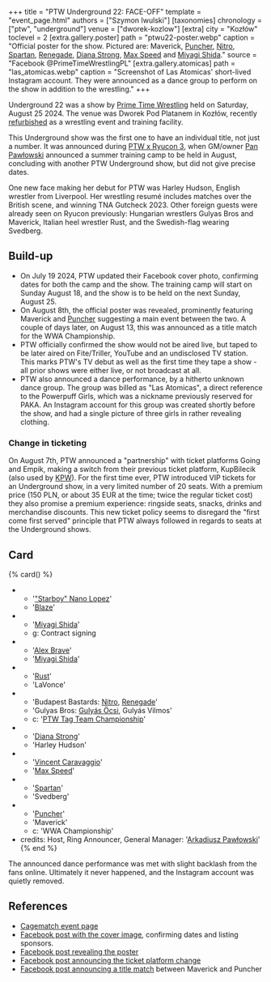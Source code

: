 +++
title = "PTW Underground 22: FACE-OFF"
template = "event_page.html"
authors = ["Szymon Iwulski"]
[taxonomies]
chronology = ["ptw", "underground"]
venue = ["dworek-kozlow"]
[extra]
city = "Kozłów"
toclevel = 2
[extra.gallery.poster]
path = "ptwu22-poster.webp"
caption = "Official poster for the show. Pictured are: Maverick, [Puncher](@/w/puncher.md), [Nitro](@/w/nitro.md), [Spartan](@/w/spartan.md), [Renegade](@/w/renegade.md), [Diana Strong](@/w/diana-strong.md), [Max Speed](@/w/max-speed.md) and [Miyagi Shida](@/w/miyagi-shida.md)."
source = "Facebook @PrimeTimeWrestlingPL"
[extra.gallery.atomicas]
path = "las_atomicas.webp"
caption = "Screenshot of Las Atomicas' short-lived Instagram account. They were announced as a dance group to perform on the show in addition to the wrestling."
+++

Underground 22 was a show by [Prime Time Wrestling](@/o/ptw.md) held on Saturday, August 25 2024. The venue was Dworek Pod Platanem in Kozłów, recently [refurbished](@/o/ptw.md##Post-Ryucon-New-venue-PTW-back-on-track) as a wrestling event and training facility.

This Underground show was the first one to have an individual title, not just a number.
It was announced during [PTW x Ryucon 3](@/e/ptw/2024-07-07-ptw-x-ryucon.md), when GM/owner [Pan Pawłowski](@/w/pan-pawlowski.md) announced a summer training camp to be held in August,
concluding with another PTW Underground show, but did not give precise dates.

One new face making her debut for PTW was Harley Hudson, English wrestler from Liverpool. Her wrestling resumé includes matches over the British scene, and winning TNA Gutcheck 2023.
Other foreign guests were already seen on Ryucon previously: Hungarian wrestlers Gulyas Bros and Maverick, Italian heel wrestler Rust, and the Swedish-flag wearing Svedberg.

## Build-up

* On July 19 2024, PTW updated their Facebook cover photo, confirming dates for both the camp and the show. The training camp will start on Sunday August 18, and the show is to be held on the next Sunday, August 25.
* On August 8th, the official poster was revealed, prominently featuring Maverick and [Puncher](@/w/puncher.md) suggesting a main event between the two. A couple of days later, on August 13, this was announced as a title match for the WWA Championship.
* PTW officially confirmed the show would not be aired live, but taped to be later aired on Fite/Triller, YouTube and an undisclosed TV station. This marks PTW's TV debut as well as the first time they tape a show - all prior shows were either live, or not broadcast at all.
* PTW also announced a dance performance, by a hitherto unknown dance group. The group was billed as "Las Atomicas", a direct reference to the Powerpuff Girls, which was a nickname previously reserved for PAKA. An Instagram account for this group was created shortly before the show, and had a single picture of three girls in rather revealing clothing.

### Change in ticketing

On August 7th, PTW announced a "partnership" with ticket platforms Going and Empik, making a switch from their previous ticket platform, KupBilecik (also used by [KPW](@/o/kpw.md)).
For the first time ever, PTW introduced VIP tickets for an Underground show, in a very limited number of 20 seats. With a premium price (150&nbsp;PLN, or about 35&nbsp;EUR at the time; twice the regular ticket cost) they also promise a premium experience: ringside seats, snacks, drinks and merchandise discounts. This new ticket policy seems to disregard the "first come first served" principle that PTW always followed in regards to seats at the Underground shows.

## Card

{% card() %}
- - '["Starboy" Nano Lopez](@/w/nano-lopez.md)'
  - '[Blaze](@/w/blaze.md)'
- - '[Miyagi Shida](@/w/miyagi-shida.md)'
  - g: Contract signing
- - '[Alex Brave](@/w/alex-brave.md)'
  - '[Miyagi Shida](@/w/miyagi-shida.md)'
- - '[Rust](@/w/rust.md)'
  - 'LaVonce'
- - 'Budapest Bastards: [Nitro](@/w/nitro.md), [Renegade](@/w/renegade.md)'
  - 'Gulyas Bros: [Gulyás Öcsi](@/w/gulyas-ocsi.md), Gulyás Vilmos'
  - c: '[PTW Tag Team Championship](@/c/ptw-tag-team-championship.md)'
- - '[Diana Strong](@/w/diana-strong.md)'
  - 'Harley Hudson'
- - '[Vincent Caravaggio](@/w/vincent-caravaggio.md)'
  - '[Max Speed](@/w/max-speed.md)'
- - '[Spartan](@/w/spartan.md)'
  - 'Svedberg'
- - '[Puncher](@/w/puncher.md)'
  - 'Maverick'
  - c: 'WWA Championship'
- credits:
    Host, Ring Announcer, General Manager: '[Arkadiusz Pawłowski](@/w/pan-pawlowski.md)'
{% end %}

The announced dance performance was met with slight backlash from the fans online. Ultimately it never happened, and the Instagram account was quietly removed.

## References

* [Cagematch event page](https://www.cagematch.net/?id=1&nr=402625)
* [Facebook post with the cover image](https://www.facebook.com/photo/?fbid=528941409458506&set=a.136592405360077), confirming dates and listing sponsors.
* [Facebook post revealing the poster](https://www.facebook.com/PrimeTimeWrestlingPL/posts/pfbid0KpJesZ3E1Jb3jpySUa71thS6qW4sGweLhzG9hWw1WivtihsxBWMAdLHnnYxnsM6cl)
* [Facebook post announcing the ticket platform change](https://www.facebook.com/PrimeTimeWrestlingPL/posts/pfbid0tdHu7WaJXLfDZi8dX57NLMjaP6keLDCBoj77mkr5FiSyrr9NwpVK84ESBsQ58vHil)
* [Facebook post announcing a title match](https://www.facebook.com/PrimeTimeWrestlingPL/posts/pfbid0KPxKzErHhSzLak5t3ciBXRPFRj2rMKgPMEMGGeJANJG4xZyzN8pFB55A2STS4N6il) between Maverick and Puncher
